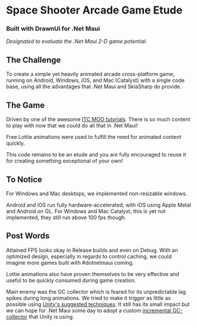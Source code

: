 # Space Shooter Arcade Game Etude    
### Built with DrawnUi for .Net Maui

_Designated to evaluate the .Net Maui 2-D game potential._

## The Challenge

To create a simple yet heavily animated arcade cross-platform game, running on Android, Windows, iOS, and Mac (Catalyst) with a single code base, using all the advantages that .Net Maui and SkiaSharp do provide.

## The Game

Driven by one of the awesome [ITC MOO tutorials](https://www.youtube.com/@mooict/videos). There is so much content to play with now that we could do all that in .Net Maui!

Free Lottie animations were used to fulfill the need for animated content quickly.

This code remains to be an etude and you are fully encouraged to reuse it for  creating something exceptional of your own!

## To Notice

For Windows and Mac desktops, we implemented non-resizable windows.

Android and iOS run fully hardware-accelerated, with iOS using Apple Metal and Android on GL. For Windows and Mac Catalyst, this is yet not implemented, they still run above 100 fps though.

## Post Words

Attained FPS looks okay in Release builds and even on Debug. With an optimized design, especially in regards to control caching, we could imagine more games built with #dotnetmaui coming.

Lottie animations also have proven themselves to be very effective and useful to be quickly consumed during game creation.

Main enemy was the GC collector which is feared for its unpredictable lag spikes during long animations.
We tried to make it trigger as little as possible using [Unity's suggested techniques](https://docs.unity3d.com/Manual/performance-garbage-collection-best-practices.html). It still has its small impact but we can hope for .Net Maui some day to adopt a custom [incremental GC-collector](https://docs.unity3d.com/Manual/performance-garbage-collector.html) that Unity is using.


